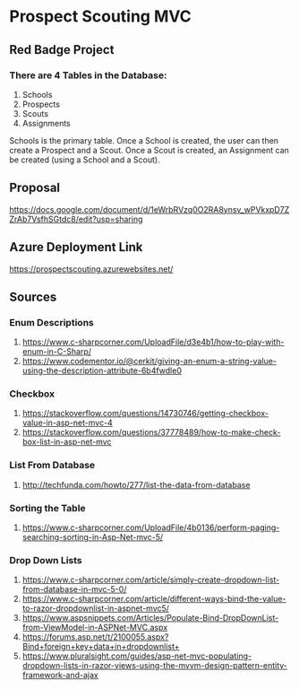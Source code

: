 # Prospect Scouting MVC
## Red Badge Project

### There are 4 Tables in the Database:
1. Schools
2. Prospects
3. Scouts
4. Assignments

Schools is the primary table. Once a School is created, the user can then create a Prospect and a Scout. Once a Scout is created, an Assignment can be created (using a School and a Scout).

## Proposal
https://docs.google.com/document/d/1eWrbRVzq0O2RA8ynsv_wPVkxpD7ZZrAb7VsfhSGtdc8/edit?usp=sharing

## Azure Deployment Link
https://prospectscouting.azurewebsites.net/

## Sources
### Enum Descriptions
1. https://www.c-sharpcorner.com/UploadFile/d3e4b1/how-to-play-with-enum-in-C-Sharp/
2. https://www.codementor.io/@cerkit/giving-an-enum-a-string-value-using-the-description-attribute-6b4fwdle0

### Checkbox
1. https://stackoverflow.com/questions/14730746/getting-checkbox-value-in-asp-net-mvc-4
2. https://stackoverflow.com/questions/37778489/how-to-make-check-box-list-in-asp-net-mvc

### List From Database
1. http://techfunda.com/howto/277/list-the-data-from-database

### Sorting the Table
1. https://www.c-sharpcorner.com/UploadFile/4b0136/perform-paging-searching-sorting-in-Asp-Net-mvc-5/

### Drop Down Lists
1. https://www.c-sharpcorner.com/article/simply-create-dropdown-list-from-database-in-mvc-5-0/
2. https://www.c-sharpcorner.com/article/different-ways-bind-the-value-to-razor-dropdownlist-in-aspnet-mvc5/
3. https://www.aspsnippets.com/Articles/Populate-Bind-DropDownList-from-ViewModel-in-ASPNet-MVC.aspx
4. https://forums.asp.net/t/2100055.aspx?Bind+foreign+key+data+in+dropdownlist+
5. https://www.pluralsight.com/guides/asp-net-mvc-populating-dropdown-lists-in-razor-views-using-the-mvvm-design-pattern-entity-framework-and-ajax

